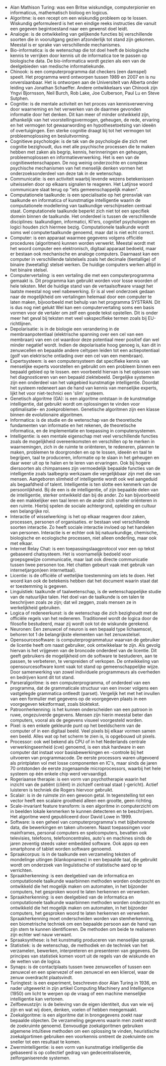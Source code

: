 - Alan Mathison Turing: was een Britse wiskundige, computerpionier en informaticus, mathematisch bioloog en logicus.
- Algoritme: is een recept om een wiskundig probleem op te lossen. Wiskundig geformuleerd is het een eindige reeks instructies die vanuit een gegeven begintoestand naar een gewenst doel leidt.
- Analogie: is de ontwikkeling van gelijkende functies bij verschillende soorten die in vooruitgang gezien afzonderlijk tot stand zijn gekomen. Meestal is er sprake van verschillende mechanismes. 
- Bio-informatica: is de wetenschap die tot doel heeft de biologische kennis te verrijken door kennis uit de informatica toe te passen op biologische data. De bio-informatica wordt gezien als een van de deelgebieden van medische informatiekunde.
- Chinook: is een computerprogramma dat checkers (een damspel) speelt. Het programma werd ontworpen tussen 1989 en 2007 en is nu onverslaanbaar. Het is ontworpen aan de Universiteit van Alberta onder leiding van Jonathan Schaeffer. Andere ontwikkelaars van Chinook zijn Yngvi Bjornsson, Neil Burch, Rob Lake, Joe Culberson, Paul Lu en Steve Sutphen.
- Cognitie: is de mentale activiteit en het proces van kennisverwerving door waarneming en het verwerken van de daarmee gevonden informatie door het denken. Dit kan meer of minder ontwikkeld zijn, afhankelijk van het voorstellingsvermogen, geheugen, de rede, ervaring en het vermogen tot gewaarwording en hypothesetoetsing van ideeën of overtuigingen. Een sterke cognitie draagt bij tot het vermogen tot probleemoplossing en besluitvorming.
- Cognitieve psychologie: is de tak van de psychologie die zich met cognitie bezighoudt, dus met alle psychische processen die te maken hebben met zaken als begrip, kennis, herinneringen en geheugen, probleemoplossen en informatieverwerking. Het is een van de cognitiewetenschappen. De nog weinig onderzochte en complexe psychische mechanismen van het menselijk denken vormen het onderzoeksonderdeel van deze tak in de wetenschap.
- Communicatie: is een activiteit waarbij levende wezens betekenissen uitwisselen door op elkaars signalen te reageren. Het Latijnse woord communicare slaat terug op "iets gemeenschappelijk maken".
- Computationele taalkunde: is een specialisatie op het grensvlak van taalkunde en informatica of kunstmatige intelligentie waarin de computationele modellering van taalkundige verschijnselen centraal staat. Computationele taalkunde beperkt zich niet tot een specifiek domein binnen de taalkunde. Het onderdeel is tussen de verschillende disciplines: taalkundigen, informatici, KI'ers, cognitief psychologen en logici houden zich hiermee bezig. Computationele taalkunde wordt soms wel computertaalkunde genoemd, maar dat is niet echt correct. 
- Computer: is een apparaat waarmee gegevens volgens officiële procedures (algoritmen) kunnen worden verwerkt. Meestal wordt met het woord computer een elektronisch, digitaal apparaat bedoeld, maar er bestaan ook mechanische en analoge computers. Daarnaast kan een computer in verschillende talstelsels zoals het decimale (tientallige) of binaire (tweetallig) stelsel werken. De huidige computers werken altijd in het binaire stelsel.
- Computervertaling: is een vertaling die met een computerprogramma gemaakt is. Dit programma kan gebruikt worden voor losse woorden of hele teksten. Met de huidige stand van de vertaalsoftware vraagt het laatste meestal nog veel nabewerking. Er is al veel onderzoek gedaan naar de mogelijkheid om vertalingen helemaal door een computer te laten maken, bijvoorbeeld met behulp van het programma SYSTRAN. Dit is dus nog niet gelukt Wel kan een computervertaling soms een basis vormen voor de vertaler om zelf een goede tekst opstellen. Dit is onder meer het geval bij teksten met veel vakspecifieke termen zoals bij EU-richtlijnen.
- Depolarisatie: is in de biologie een verandering in de membraanpotentiaal (elektrische spanning over een cel van een membraan) van een cel waardoor deze potentiaal meer positief dan wel minder negatief wordt. Indien de depolarisatie hoog genoeg is, kan dit in zenuwcellen en bepaalde andere celtypen leiden tot een actiepotentiaal (golf van elektrische ontlading over een cel van een membraan).
- Expertsysteem: is een computersysteem dat specifieke kennis van menselijke experts voorstellen en gebruikt om een probleem binnen een bepaald gebied op te lossen. een voorbeeld hiervan is het oplossen van het diagnosticeren van een bepaald ziektebeeld. Dergelijke systemen zijn een onderdeel van het vakgebied kunstmatige intelligentie. Doordat het systeem redeneert aan de hand van kennis van menselijke experts, lijkt het voor niet-technici een 'slim' systeem.
- Genetisch algoritme (GA): is een algoritme ontstaan in de kunstmatige intelligentie, dat gebruikt wordt om oplossingen te vinden voor optimalisatie- en zoekproblemen. Genetische algoritmen zijn een klasse binnen de evolutionaire algoritmen.
- Informatica: is de studie en de wetenschap van de theoretische fundamenten van informatie en het rekenen, de theoretische informatica, en de implementatie en toepassing in computersystemen.
- Intelligentie: is een mentale eigenschap met veel verschillende functies zoals de mogelijkheid overeenkomsten en verschillen op te merken in waarnemingen, zich in de ruimte te oriënteren, te redeneren, plannen te maken, problemen te doorgronden en op te lossen, ideeën en taal te begrijpen, taal te produceren, informatie op te slaan in het geheugen en daar weer uit op te halen en te leren van ervaringen.
Ook bij hogere diersoorten als chimpansees zijn vermoedelijk bepaalde functies van de intelligentie zoals taalbegrip werkzaam die vergelijkbaar zijn met die van mensen. Aangeboren slimheid of intelligentie wordt ook wel aangeduid als begaafdheid of talent. Intelligentie is ten slotte een kenmerk van de persoonlijkheid. Bij de een is de intelligentie, of zijn bepaalde delen van de intelligentie, sterker ontwikkeld dan bij de ander. Zo kan bijvoorbeeld de een makkelijker een taal leren en de ander zich sneller oriënteren in een ruimte. Hierbij spelen de sociale achtergrond, opleiding en cultuur een belangrijke rol.
- Interactie of wisselwerking: is het op elkaar reageren door zaken, processen, personen of organisaties. er bestaan veel verschillende soorten interactie. Zo heeft sociale interactie invloed op het handelen van personen. Interactie is er echter ook bij natuurkundige, chemische, biologische en ecologische processen, niet alleen onderling, maar ook met elkaar.
- Internet Relay Chat: is een toepassingslaagprotocol voor een op tekst gebaseerd chatsysteem. Het is voornamelijk bedoeld voor groepsgewijze communicatie, maar laat ook directe communicatie tussen twee personen toe. Het chatten gebeurt vaak met gebruik van internetjargon(een internettaal). 
- Licentie: is de officiële of wettelijke toestemming om iets te doen. Het woord kan ook de betekenis hebben dat het document waarin staat dat er toestemming is gegeven.
- Linguïstiek: taalkunde of taalwetenschap, is de wetenschappelijke studie van de natuurlijke talen. Het doel van de taalkunde is om talen te beschrijven zoals ze zijn; dat wil zeggen, zoals mensen ze in werkelijkheid gebruiken. 
- Logica of redeneerkunst: is de wetenschap die zich bezighoudt met de officiële regels van het redeneren. Traditioneel wordt de logica door de filosofie bestudeerd, maar zij wordt ook tot de wiskunde gerekend.
- Neuronen: Een zenuwcel of neuron is een bepaald type lichaamscel, behoren tot 1 de belangrijkste elementen van het zenuwstelsel.
- Opensourcesoftware: is computerprogrammatuur waarvan de gebruiker de licentie heeft om naast gebruiker, ook ontwikkelaar te zijn. Als gevolg hiervan is het vrijgeven van de broncode onderdeel van de licentie. Dit geeft gebruikers de mogelijkheid om de software te bestuderen, aan te passen, te verbeteren, te verspreiden of verkopen.
De ontwikkeling van opensourcesoftware komt vaak tot stand op gemeenschappelijke wijze. Door samenwerking van zowel individuele programmeurs als overheden en bedrijven komt dit tot stand. 
- Parseralgoritme: is een computerprogramma, of onderdeel van een programma, dat de grammaticale structuur van een invoer volgens een vastgelegde grammatica ontleedt (parset). Vergelijk het met het invullen van een formulier met gegevens op de voorgegeven plaats in een voorgegeven tekstformaat, zoals bloktekst.
- Patroonherkenning: is het kunnen onderscheiden van een patroon in ruwe, ongezuiverde gegevens. Mensen zijn hierin meestal beter dan computers, vooral als de gegevens visueel voorgesteld worden.
- Pixel: is een enkele gekleurde punt op het beeldscherm van de computer of in een digitaal beeld. Veel pixels bij elkaar vormen samen een beeld. Alles wat op het scherm te zien is, is opgebouwd uit pixels.
- Processor: ook wel bekend als CPU of in het Nederlands centrale verwerkingseenheid (cve) genoemd, is een stuk hardware in een computer dat instaat voor basisbewerkingen en -controle bij het uitvoeren van programmacode. De eerste processors waren uitgevoerd als printplaten vol met losse componenten en IC's, maar sinds de jaren 70 ontstonden de eerste zogenaamde microprocessors, waarbij het hele systeem op één enkele chip werd vervaardigd.
- Rogeriaanse therapie: is een vorm van psychotherapie waarin het inzicht van de patiënt (cliënt) in zichzelf centraal staat (-gericht). Actief luisteren is techniek die Rogers hiervoor gebruikt.
- Scalair: is in de ruimste zin een gewoon getal. In tegenstelling tot een vector heeft een scalaire grootheid alleen een grootte, geen richting. 
- Scale-invariant feature transform: is een algoritme in computerzicht om in beelden lokale kenmerken te kunnen detecteren en te beschrijven. Het algoritme werd gepubliceerd door David Lowe in 1999.
- Software: is een geheel van computerprogramma's met bijbehorende data, die bewerkingen en taken uitvoeren. Naast toepassingen voor mainframes, personal computers en spelcomputers, bevatten ook televisies, telefoons, telefooncentrales, auto's en machines sinds de jaren zeventig steeds vaker embedded software. Ook apps op een smartphone of tablet worden software genoemd.
- Spraakcorpus: is in de taalkunde een verzameling teksten of mondelinge uitingen (klankopnames) in een bepaalde taal, die gebruikt wordt om onderzoek van linguïstische of statistische aard op te verrichten. 
- Spraakherkenning: is een deelgebied van de informatica en computationele taalkunde waarbinnen methoden worden onderzocht en ontwikkeld die het mogelijk maken om automaten, in het bijzonder computers, het gesproken woord te laten herkennen en verwerken.
- Spraakherkenning: is een deelgebied van de informatica en computationele taalkunde waarbinnen methoden worden onderzocht en ontwikkeld die het mogelijk maken om automaten, in het bijzonder computers, het gesproken woord te laten herkennen en verwerken. Spraakherkenning moet onderscheiden worden van stemherkenning, een biometrische techniek om een bepaalde persoon aan de hand van zijn stem te kunnen identificeren. De methoden om beide te realiseren zijn echter wel nauw verwant.
- Spraaksynthese: is het kunstmatig produceren van menselijke spraak.
- Statistiek: is de wetenschap, de methodiek en de techniek van het verzamelen, bewerken, interpreteren en presenteren van gegevens. De principes van statistiek komen voort uit de regels van de wiskunde en de wetten van de logica.
- Synaps: is de contactplaats tussen twee zenuwcellen of tussen een zenuwcel en een spiervezel of een zenuwcel en een kliercel, waar de zenuw overdracht plaatsvindt.
- Turingtest: is een experiment, beschreven door Alan Turing in 1936, en nader uitgewerkt in zijn artikel Computing Machinery and Intelligence (1950) om licht te werpen op de vraag of een machine menselijke intelligentie kan vertonen.
- Zelfbewustzijn: is de beleving van de eigen identiteit, dus van wie wij zijn en wat wij doen, denken, voelen of hebben meegemaakt.
- Zoekalgoritme: is een algoritme dat in brongegevens zoekt naar bepaalde objecten. De verzameling gegevens waarin men zoekt wordt de zoekruimte genoemd. Eenvoudige zoekalgoritmen gebruiken algemene intuïtieve methoden om een oplossing te vinden, heuristische zoekalgortimen gebruiken een voorkennis omtrent de zoekruimte om sneller tot een resultaat te komen.
- Zwermintelligentie: is een vorm van kunstmatige intelligentie die gebaseerd is op collectief gedrag van gedecentraliseerde, zelforganiserende systemen.


